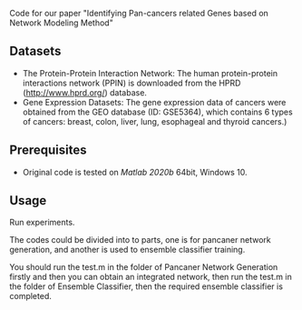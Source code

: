 ﻿Code for our paper "Identifying Pan-cancers related Genes based on Network Modeling Method"


## Datasets

- The Protein-Protein Interaction Network: The human protein-protein interactions network (PPIN) is downloaded from the HPRD (http://www.hprd.org/) database.
- Gene Expression Datasets: The gene expression data of cancers were obtained from the GEO database (ID: GSE5364), which contains 6 types of cancers: breast, colon, liver, lung, esophageal and thyroid cancers.)


## Prerequisites

* Original code is tested on *Matlab 2020b* 64bit, Windows 10. 


## Usage

Run experiments.

The codes could be divided into to parts, one is for pancaner network generation, and another is used to ensemble classifier training.

You should run the test.m in the folder of Pancaner Network Generation firstly and then you can obtain an integrated network, then run the test.m in the folder of Ensemble Classifier, then the required ensemble classifier is completed.
